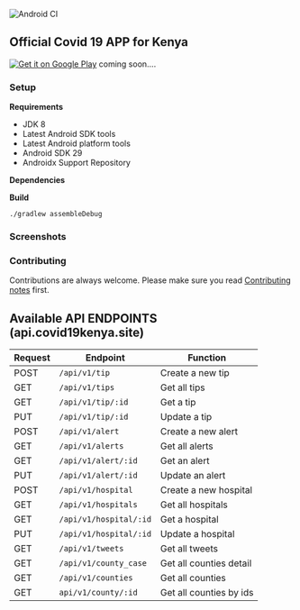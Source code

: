  ![Android CI](https://github.com/opensource254/covidapp/workflows/Android%20CI/badge.svg)

## Official Covid 19 APP for Kenya

[![Get it on Google Play][Play Store Badge]][Play Store] coming soon....

### Setup
**Requirements**
- JDK 8
- Latest Android SDK tools
- Latest Android platform tools
- Android SDK 29
- Androidx Support Repository

**Dependencies**



**Build**

    ./gradlew assembleDebug





### Screenshots


### Contributing
Contributions are always welcome. Please make sure you read [Contributing notes](CONTRIBUTING.md) first.

## Available API ENDPOINTS (api.covid19kenya.site)


| Request | Endpoint              | Function                |
| ------- | --------------------- | ----------------------- |
| POST    | `/api/v1/tip`         | Create a new tip        |
| GET     | `/api/v1/tips`        | Get all tips            |
| GET     | `/api/v1/tip/:id`     | Get a tip               |
| PUT     | `/api/v1/tip/:id`     | Update a tip            |
| POST    | `/api/v1/alert`       | Create a new alert      | 
| GET     | `/api/v1/alerts`      | Get all alerts          |
| GET     | `/api/v1/alert/:id`   | Get an alert            |
| PUT     | `/api/v1/alert/:id`   | Update an alert         |
| POST    | `/api/v1/hospital`    | Create a new hospital   | 
| GET     | `/api/v1/hospitals`   | Get all hospitals       |
| GET     | `/api/v1/hospital/:id`| Get a hospital          |
| PUT     | `/api/v1/hospital/:id`| Update a hospital       |
| GET     | `/api/v1/tweets`      | Get all tweets          |
| GET     | `/api/v1/county_case` | Get all counties detail |
| GET     | `/api/v1/counties`    | Get all counties        |
| GET     | `api/v1/county/:id`   | Get all counties by ids | 



[Play Store]: https://play.google.com/store/apps/
[Play Store Badge]: https://play.google.com/intl/en_us/badges/images/badge_new.png
[AOSP support library]: https://developer.android.com/tools/support-library/features.html
[Retrofit]: https://github.com/square/retrofit
[OkHttp]: https://github.com/square/okhttp

